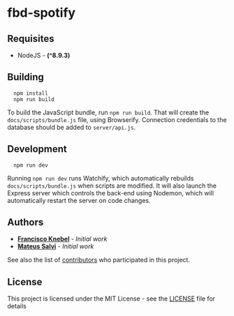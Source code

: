 # fbd-spotify

## Requisites
* NodeJS - __(^8.9.3)__

## Building
```
  npm install
  npm run build
```
To build the JavaScript bundle, run `npm run build`. That will create the `docs/scripts/bundle.js` file, using Browserify.
Connection credentials to the database should be added to `server/api.js`.

## Development
```
  npm run dev
```
Running `npm run dev` runs Watchify, which automatically rebuilds `docs/scripts/bundle.js` when scripts are modified.
It will also launch the Express server which controls the back-end using Nodemon, which will automatically restart the server on code changes.

## Authors

* [**Francisco Knebel**](https://github.com/FranciscoKnebel) - *Initial work*
* [**Mateus Salvi**](https://github.com/Teuszila) - *Initial work*


See also the list of [contributors](https://github.com/FranciscoKnebel/fbd-spotify/contributors) who participated in this project.

## License

This project is licensed under the MIT License - see the [LICENSE](LICENSE) file for details
